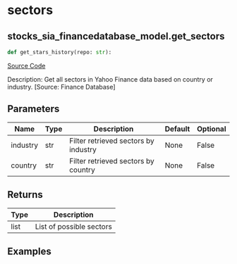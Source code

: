 # sectors

## stocks_sia_financedatabase_model.get_sectors

```python
def get_stars_history(repo: str):
```
[Source Code](https://github.com/OpenBB-finance/OpenBBTerminal/tree/main/openbb_terminal/stocks/sector_industry_analysis/financedatabase_model.py#L43)

Description: Get all sectors in Yahoo Finance data based on country or industry. [Source: Finance Database]

## Parameters

| Name | Type | Description | Default | Optional |
| ---- | ---- | ----------- | ------- | -------- |
| industry | str | Filter retrieved sectors by industry | None | False |
| country | str | Filter retrieved sectors by country | None | False |

## Returns

| Type | Description |
| ---- | ----------- |
| list | List of possible sectors |

## Examples

